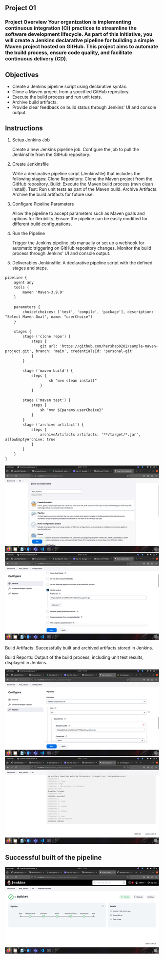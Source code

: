 ## Project 01

### Project Overview Your organization is implementing continuous integration (CI) practices to streamline the software development lifecycle. As part of this initiative, you will create a Jenkins declarative pipeline for building a simple Maven project hosted on GitHub. This project aims to automate the build process, ensure code quality, and facilitate continuous delivery (CD).

## Objectives

- Create a Jenkins pipeline script using declarative syntax.
- Clone a Maven project from a specified GitHub repository.
- Execute the build process and run unit tests.
- Archive build artifacts.
- Provide clear feedback on build status through Jenkins' UI and console output.

## Instructions
1. Setup Jenkins Job

    Create a new Jenkins pipeline job.
    Configure the job to pull the Jenkinsfile from the GitHub repository.

2. Create Jenkinsfile

    Write a declarative pipeline script (Jenkinsfile) that includes the following stages:
    Clone Repository: Clone the Maven project from the GitHub repository.
    Build: Execute the Maven build process (mvn clean install).
    Test: Run unit tests as part of the Maven build.
    Archive Artifacts: Archive the build artifacts for future use.

3. Configure Pipeline Parameters

    Allow the pipeline to accept parameters such as Maven goals and options for flexibility.
    Ensure the pipeline can be easily modified for different build configurations.

4. Run the Pipeline

    Trigger the Jenkins pipeline job manually or set up a webhook for automatic triggering on GitHub repository changes.
    Monitor the build process through Jenkins' UI and console output.

5. Deliverables
Jenkinsfile: A declarative pipeline script with the defined stages and steps.

```Jenkinsfile
pipeline {
    agent any
    tools {
        maven 'Maven-3.9.0'
    }

    parameters {
        choice(choices: ['test', 'compile', 'package'], description: "Select Maven Goal", name: "userChoice")
    }

    stages {
        stage ('clone repo') {
            steps {
                git url: 'https://github.com/harshap0202/sample-maven-project.git', branch: 'main', credentialsId: 'personal-git'
            }
        }

        stage ('maven build') {
            steps {
                    sh "mvn clean install"                        
                }
            }

        stage ('maven test') {
            steps {
                sh "mvn ${params.userChoice}"
            }
        }
        stage ('archive artifact') {
            steps {
                archiveArtifacts artifacts: '**/target/*.jar', allowEmptyArchive: true
            }
        }
    }
}
```
![alt text](1.png)
![alt text](2.png)

Build Artifacts: Successfully built and archived artifacts stored in Jenkins.

Build Reports: Output of the build process, including unit test results, displayed in Jenkins.

![alt text](3.png)
![alt text](4.png)

## Successful built of the pipeline

![alt text](5.png)